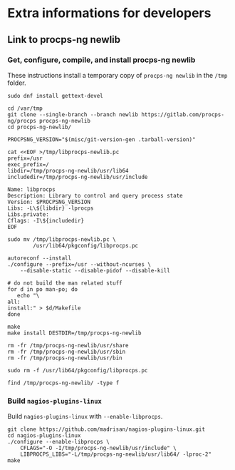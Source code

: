 # Extra informations for developers

## Link to procps-ng newlib

### Get, configure, compile, and install procps-ng newlib

These instructions install a temporary copy of `procps-ng newlib` in the `/tmp` folder.
```
sudo dnf install gettext-devel

cd /var/tmp
git clone --single-branch --branch newlib https://gitlab.com/procps-ng/procps procps-ng-newlib
cd procps-ng-newlib/

PROCPSNG_VERSION="$(misc/git-version-gen .tarball-version)"

cat <<EOF >/tmp/libprocps-newlib.pc
prefix=/usr
exec_prefix=/
libdir=/tmp/procps-ng-newlib/usr/lib64
includedir=/tmp/procps-ng-newlib/usr/include

Name: libprocps
Description: Library to control and query process state
Version: $PROCPSNG_VERSION
Libs: -L\${libdir} -lprocps
Libs.private:
Cflags: -I\${includedir}
EOF

sudo mv /tmp/libprocps-newlib.pc \
        /usr/lib64/pkgconfig/libprocps.pc

autoreconf --install
./configure --prefix=/usr --without-ncurses \
    --disable-static --disable-pidof --disable-kill

# do not build the man related stuff
for d in po man-po; do
   echo "\
all:
install:" > $d/Makefile
done

make
make install DESTDIR=/tmp/procps-ng-newlib

rm -fr /tmp/procps-ng-newlib/usr/share
rm -fr /tmp/procps-ng-newlib/usr/sbin
rm -fr /tmp/procps-ng-newlib/usr/bin

sudo rm -f /usr/lib64/pkgconfig/libprocps.pc

find /tmp/procps-ng-newlib/ -type f
```

### Build `nagios-plugins-linux`

Build `nagios-plugins-linux` with `--enable-libprocps`.

```
git clone https://github.com/madrisan/nagios-plugins-linux.git
cd nagios-plugins-linux
./configure --enable-libprocps \
    CFLAGS="-O -I/tmp/procps-ng-newlib/usr/include" \
    LIBPROCPS_LIBS="-L/tmp/procps-ng-newlib/usr/lib64/ -lproc-2"
make
```
